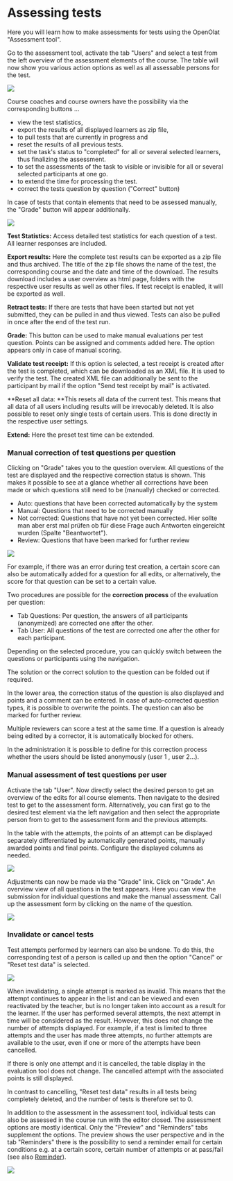 # Assessing tests

Here you will learn how to make assessments for tests using the OpenOlat
"Assessment tool".

Go to the assessment tool, activate the tab "Users" and select a test from the
left overview of the assessment elements of the course.  The table will now
show you various action options as well as all assessable persons for the
test.

![](assets/Test_Bewertungswerkzeug.png)

Course coaches and course owners have the possibility via the corresponding
buttons ...

  * view the test statistics,
  * export the results of all displayed learners as zip file,
  * to pull tests that are currently in progress and
  * reset the results of all previous tests.
  * set the task's status to "completed" for all or several selected learners, thus finalizing the assessment.
  * to set the assessments of the task to visible or invisible for all or several selected participants at one go.
  * to extend the time for processing the test.
  * correct the tests question by question ("Correct" button)

In case of tests that contain elements that need to be assessed manually, the
"Grade" button will appear additionally.

![](assets/Test_korrigieren.png)

 **Test Statistics:**  Access detailed test statistics for each question of a
test. All learner responses are included.

 **Export results:** Here the complete test results can be exported as a zip
file and thus archived. The title of the zip file shows the name of the test,
the corresponding course and the date and time of the download. The results
download includes a user overview as html page, folders with the respective
user results as well as other files. If test receipt is enabled, it will be
exported as well.

 **Retract tests:** If there are tests that have been started but not yet
submitted, they can be pulled in and thus viewed. Tests can also be pulled in
once after the end of the test run.

 **Grade:** This button can be used to make manual evaluations per test
question. Points can be assigned and comments added here. The option appears
only in case of manual scoring.

 **Validate test receipt:**  If this option is selected, a test receipt is
created after the test is completed, which can be downloaded as an XML file.
It is used to verify the test. The created XML file can additionally be sent
to the participant by mail if the option "Send test receipt by mail" is
activated.

 **Reset all data:  **This resets all data of the current test. This means
that all data of all users including results will be irrevocably deleted. It
is also possible to reset only single tests of certain users. This is done
directly in the respective user settings.

 **Extend:** Here the preset test time can be extended.

### Manual correction of test questions per question

Clicking on "Grade" takes you to the question overview. All questions of the
test are displayed and the respective correction status is shown. This makes
it possible to see at a glance whether all corrections have been made or which
questions still need to be (manually) checked or corrected.

  * Auto: questions that have been corrected automatically by the system
  * Manual: Questions that need to be corrected manually
  * Not corrected: Questions that have not yet been corrected. Hier sollte man aber erst mal prüfen ob für diese Frage auch Antworten eingereicht wurden (Spalte "Beantwortet").
  * Review: Questions that have been marked for further review

![](assets/Test_korrigieren_Fragen.jpg)

For example, if there was an error during test creation, a certain score can
also be automatically added for a question for all edits, or alternatively,
the score for that question can be set to a certain value.

Two procedures are possible for the **correction process** of the evaluation
per question:

  * Tab Questions: Per question, the answers of all participants (anonymized) are corrected one after the other.
  * Tab User: All questions of the test are corrected one after the other for each participant.

Depending on the selected procedure, you can quickly switch between the
questions or participants using the navigation.

The solution or the correct solution to the question can be folded out if
required.

In the lower area, the correction status of the question is also displayed and
points and a comment can be entered. In case of auto-corrected question types,
it is possible to overwrite the points. The question can also be marked for
further review.

Multiple reviewers can score a test at the same time. If a question is already
being edited by a corrector, it is automatically blocked for others.

In the administration it is possible to define for this correction process
whether the users should be listed anonymously (user 1 , user 2...).

### Manual assessment of test questions per user

Activate the tab "User". Now directly select the desired person to get an
overview of the edits for all course elements. Then navigate to the desired
test to get to the assessment form. Alternatively, you can first go to the
desired test element via the left navigation and then select the appropriate
person from to get to the assessment form and the previous attempts.

In the table with the attempts, the points of an attempt can be displayed
separately differentiated by automatically generated points, manually awarded
points and final points. Configure the displayed columns as needed.

![](assets/Test_korrigieren.png)

Adjustments can now be made via the "Grade" link. Click on "Grade". An
overview view of all questions in the test appears. Here you can view the
submission for individual questions and make the manual assessment. Call up
the assessment form by clicking on the name of the question.

![](assets/Test_Bewertungswerkzeug1.png)

### Invalidate or cancel tests

Test attempts performed by learners can also be undone. To do this, the
corresponding test of a person is called up and then the option "Cancel" or
"Reset test data" is selected.

![](assets/Test_annullieren_zuruecksetzen.jpg)

When invalidating, a single attempt is marked as invalid. This means that the
attempt continues to appear in the list and can be viewed and even reactivated
by the teacher, but is no longer taken into account as a result for the
learner. If the user has performed several attempts, the next attempt in time
will be considered as the result. However, this does not change the number of
attempts displayed. For example, if a test is limited to three attempts and
the user has made three attempts, no further attempts are available to the
user, even if one or more of the attempts have been cancelled.

If there is only one attempt and it is cancelled, the table display in the
evaluation tool does not change. The cancelled attempt with the associated
points is still displayed.

In contrast to cancelling, "Reset test data" results in all tests being
completely deleted, and the number of tests is therefore set to 0.

  

In addition to the assessment in the assessment tool, individual tests can
also be assessed in the course run with the editor closed. The assessment
options are mostly identical. Only the "Preview" and "Reminders" tabs
supplement the options. The preview shows the user perspective and in the tab
"Reminders" there is the possibility to send a reminder email for certain
conditions e.g. at a certain score, certain number of attempts or at pass/fail
(see also [Reminder](Course+Reminders.html)).

![](assets/Test_kursrun.jpg)

  

  

